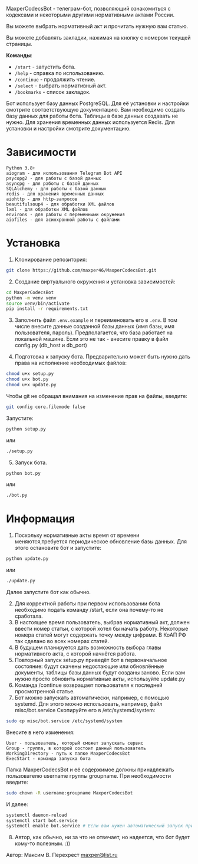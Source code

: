 MaxperCodecsBot - телеграм-бот, позволяющий ознакомиться с кодексами и некоторыми другими нормативными актами России.

Вы можете выбрать нормативный акт и прочитать нужную вам статью.

Вы можете добавлять закладки, нажимая на кнопку с номером текущей страницы.

**Команды**:

 - `/start` - запустить бота.
 - `/help` - справка по использованию.
 - `/continue` - продолжить чтение.
 - `/select` - выбрать нормативный акт.
 - `/bookmarks` - список закладок.


Бот использует базу данных PostgreSQL. Для её установки и настройки смотрите соответствующую документацию.
Вам необходимо создать базу данных для работы бота. Таблицы в базе данных создавать не нужно.
Для хранения временных данных используется Redis. Для установки и настройки смотрите документацию.

# Зависимости 

    Python 3.8+
    aiogram - для использования Telegram Bot API
    psycopg2 - для работы с базой данных
    asyncpg - для работы с базой данных
    SQLAlchemy - для работы с базой данных
    redis - для хранения временных данных
    aiohttp - для http-запросов
    beautifulsoup4 - для обработки XML файлов
    lxml - для обработки XML файлов
    environs - для работы с переменными окружения
    aiofiles - для асинхронной работы с файлами

# Установка

1. Клонирование репозитория:

```bash
git clone https://github.com/maxper46/MaxperCodecsBot.git
```

2. Создание виртуального окружения и установка зависимостей:

```bash
cd MaxperCodecsBot
python -m venv venv
source venv/bin/activate
pip install -r requirements.txt
```
3. Заполнить файл `.env.example` и переименовать его в `.env`.
В том числе внесите данные созданной базы данных {имя базы, имя пользователя, пароль). Предполагается, что база работает на локальной машине.
Если это не так - внесите правку в файл config.py (db_host и db_port)

4. Подготовка к запуску бота.
    Предварительно может быть нужно дать права на исполнение необходимых файлов:
```bash
chmod u+x setup.py
chmod u+x bot.py
chmod u+x update.py
```

Чтобы git не обращал внимания на изменение прав на файлы, введите:
```bash
git config core.filemode false
```

Запустите:

```bash
python setup.py
```
или
```bash
./setup.py
```
 
5. Запуск бота.
```bash
python bot.py
```
или
```bash
./bot.py
```

# Информация

1. Поскольку нормативные акты время от времени меняются,требуется периодическое обновление базы данных.
Для этого остановите бот и запустите:
```bash
python update.py
```
или
```bash
./update.py
```
Далее запустите бот как обычно.

2. Для корректной работы при первом использовании бота необходимо подать команду /start, если она почему-то не сработала.
3. В настоящее время пользователь, выбрав нормативный акт, должен ввести номер статьи, с которой хотел бы начать работу.
Некоторые номера статей могут содержать точку между цифрами. В КоАП РФ так сделано во всех номерах статей.
4. В будущем планируется дать возможность выбора главы нормативного акта, с которой начнётся работа.
5. Повторный запуск setup.py приведёт бот в первоначальное состояние: будут скачeны недостающие или обновлённые документы, таблицы базы данных будут созданы заново. Если вам нужно просто обновить нормативные акты, используйте update.py 
6. Команда /continue возвращает пользователя к последней просмотренной статье.
7. Бот можно запускать автоматически, например, с помощью systemd.
Для этого можно использовать, например, файл misc/bot.service
Скопируйте его в /etc/systemd/system:
```bash
sudo cp misc/bot.service /etc/systemd/system
```
Внесите в него изменения:

    User - пользователь, который сможет запускать сервис
    Group - группа, в которой состоит данный пользователь
    WorkingDirectory - путь к папке MaxperCodecsBot
    ExecStart - команда запуска бота

Папка MaxperCodecsBot и её содержимое должны принадлежать пользователю username группы groupname.
При необходимости введите:
```bash
sudo chown -R username:groupname MaxperCodecsBot
```
И далее:
```bash
systemctl daemon-reload
systemctl start bot.service
systemctl enable bot.service # Если вам нужен автоматический запуск при загрузке.
```
8. Автор, как обычно, ни за что не отвечает, но надеется, что бот будет кому-то полезным. :))

Автор: Максим В. Перехрест <maxper@list.ru>
